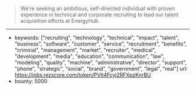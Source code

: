 >We're seeking an ambitious, self-directed individual with proven experience in technical and corporate recruiting to lead our talent acquisition efforts at EnergyHub.
------
- keywords: ["recruiting", "technology", "technical", "impact", "talent", "business", "software", "customer", "service", "recruitment", "benefits", "criminal", "management", "market", "recruiter", "medical", "development", "media", "education", "communication", "law", "modeling", "quality", "machine", "administrative", "director", "support", "phone", "strategic", "social", "brand", "government", "legal", "real"]
url: https://jobs.rezscore.com/token/PVIt4Fcyj2RFXpzKnrBU
- bounty: 5000
